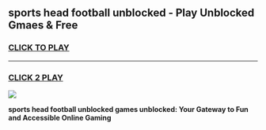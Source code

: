 
## sports head football unblocked - Play Unblocked Gmaes & Free
<h3>
<a href="https://news.freeplayer.one?title=sports_head_football_unblocked&ref=16F">CLICK TO PLAY</a></h3>
<hr>

<h3>
<a href="https://news.freeplayer.one?title=sports_head_football_unblocked&ref=16F">CLICK 2 PLAY</a>
  
</h3>

<a href="https://news.freeplayer.one?title=sports_head_football_unblocked&ref=16F/"><img src="https://clearcache.store/games.png"></a>


**sports head football unblocked games unblocked: Your Gateway to Fun and Accessible Online Gaming**

